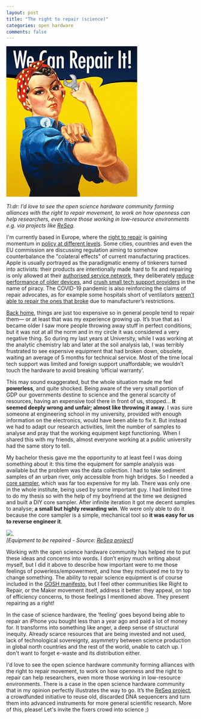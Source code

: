 ```yaml
---
layout: post
title: "The right to repair (science)"
categories: open hardware
comments: false
---
```


![repair it poster](/assets/img/repairit2.jpg) 

*Tl:dr: I’d love to see the open science hardware community forming alliances with the right to repair movement, to work on how openness can help researchers, even more those working in low-resource environments e.g. via projects like [ReSeq](https://reseq.hackteria.org/).*


I'm currently based in Europe, where the [right to repair](https://repair.eu) is gaining momentum in [policy at different levels](https://www.ifixit.com/News/35606/right-to-repair-is-gaining-ground-in-2020). Some cities, countries and even the EU commission are discussing regulation aiming to somehow counterbalance the "colateral effects" of current manufacturing practices. Apple is usually portrayed as the paradigmatic enemy of tinkerers turned into activists: their products are intentionally made hard to fix and repairing is only allowed at their [authorised service network](https://www.theverge.com/2020/2/6/21126970/apple-iphone-independent-repair-contract-search-audit), they deliberately [reduce performance of older devices](https://www.theverge.com/2017/12/20/16800058/apple-iphone-slow-fix-battery-life-capacity), and [crush small tech support providers](https://repair.eu/news/apple-crushes-one-man-repair-shop/) in the name of piracy. The COVID-19 pandemic is also reinforcing the claims of repair advocates, as for example some hospitals short of ventilators [weren’t able to repair the ones that broke](https://www.businessinsider.com/ventilator-manufacturers-dont-let-hospitals-fix-coronavirus-right-to-repair-2020-5?r=US&IR=T) due to manufacturer’s restrictions.

[Back home](https://en.wikipedia.org/wiki/Buenos_Aires), things are just too expensive so in general people tend to repair them— or at least that was my experience growing up. It’s true that as I became older I saw more people throwing away stuff in perfect conditions, but it was not at all the norm and in my circle it was considered a very negative thing. So during my last years at University, while I was working at the analytic chemistry lab and later at the soil analysis lab, I was terribly frustrated to see expensive equipment that had broken down, obsolete, waiting an average of 5 months for technical service. Most of the time local tech support was limited and foreign support unaffordable; we wouldn’t touch the hardware to avoid breaking ‘official warranty’. 

This may sound exaggerated, but the whole situation made me feel **powerless**, and quite shocked. Being aware of the very small portion of GDP our governments destine to science and the general scarcity of resources, having an expensive tool there in front of us, stopped... **It seemed deeply wrong and unfair; almost like throwing it away**. I was sure someone at engineering school in my university, provided with enough information on the electronics, would have been able to fix it. But instead we had to adapt our research activities, limit the number of samples to analyse and pray that the working equipment kept functioning. When I shared this with my friends, almost everyone working at a public university had the same story to tell.

My bachelor thesis gave me the opportunity to at least feel I was doing something about it: this time the equipment for sample analysis was available but the problem was the data collection. I had to take sediment samples of an urban river, only accessible from high bridges. So I needed a [core sampler](http://www.kc-denmark.dk/media/11625/13.030%20-%20Kajak%20sediment%20Sampler%20-%20Manual.pdf), which was far too expensive for my lab. There was only one in the whole institute, being used by some important guy. I had limited time to do my thesis so with the help of my boyfriend at the time we designed and built a DIY core sampler. After infinite iteration it got me decent samples to analyse; **a small but highly rewarding win**. We were only able to do it because the core sampler is a simple, mechanical tool so **it was easy for us to reverse engineer it**. 

![](https://reseq.hackteria.org/400px-HiSeq.jpg).   
*[Equipment to be repaired - Source: [ReSeq project](https://reseq.hackteria.org/)]*

Working with the open science hardware community has helped me to put these ideas and concerns into words. I don’t enjoy much writing about myself, but I did it above to describe how important were to me those feelings of powerless/empowerment, and how they motivated me to try to change something. The ability to repair science equipment is of course included in the [GOSH manifesto](http://openhardware.science/gosh-manifesto), but I feel other communities like Right to Repair, or the Maker movement itself, address it better: they appeal, on top of efficiency concerns, to those feelings I mentioned above. They present repairing as a right! 

In the case of science hardware, the ‘feeling’ goes beyond being able to repair an iPhone you bought less than a year ago and paid a lot of money for. It transforms into something like anger, a deep sense of structural inequity. Already scarce resources that are being invested and not used, lack of technological sovereignty, asymmetry between science production in global north countries and the rest of the world, unable to catch up. I don't want to forget e-waste and its distribution either.

I'd love to see the open science hardware community forming alliances with the right to repair movement, to work on how openness and the right to repair can help researchers, even more those working in low-resource environments. There is a case in the open science hardware community that in my opinion perfectly illustrates the way to go. It’s the [ReSeq project](https://reseq.hackteria.org/), a crowdfunded initiative to reuse old, discarded DNA sequencers and turn them into advanced instruments for more general scientific research. More of this, please! Let's invite the fixers crowd into science ;)



